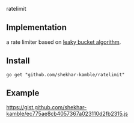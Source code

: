 ratelimit

## Implementation
 a rate limiter based on [leaky bucket algorithm](https://en.wikipedia.org/wiki/Token_bucket).

## Install
```shell
go get "github.com/shekhar-kamble/ratelimit"
```
## Example 
 https://gist.github.com/shekhar-kamble/ec775ae8cb4057367a023110d2fb2315.js